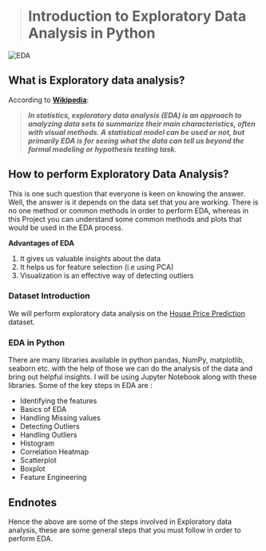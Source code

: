 ># Introduction to Exploratory Data Analysis in Python
![EDA](https://i.ytimg.com/vi/5NcbVYhQJvw/maxresdefault.jpg)
## What is Exploratory data analysis?
According to [**Wikipedia**](https://en.wikipedia.org/wiki/Exploratory_data_analysis):
> _**In statistics, exploratory data analysis (EDA) is an approach to analyzing data sets to summarize their main characteristics, often with visual methods. A statistical model can be used or not, but primarily EDA is for seeing what the data can tell us beyond the formal modeling or hypothesis testing task.**_

## **How to perform Exploratory Data Analysis?**
This is one such question that everyone is keen on knowing the answer. Well, the answer is it depends on the data set that you are working. There is no one method or common methods in order to perform EDA, whereas in this Project you can understand some common methods and plots that would be used in the EDA process.

 **Advantages of EDA**
1.  It gives us valuable insights about the data
2.  It helps us for feature selection (i.e using PCA)
3.  Visualization is an effective way of detecting outliers

### **Dataset Introduction**
We will perform exploratory data analysis on the [House Price Prediction](https://drive.google.com/drive/folders/1--PFBNBWnrZ9AUyAjK_J4DzZZzIrZ6R4?usp=sharing) dataset.

### **EDA in Python**
There are many libraries available in python  pandas, NumPy, matplotlib, seaborn etc. with the help of those we can do the analysis of the data and bring out helpful insights. I will be using Jupyter Notebook along with these libraries.
Some of the key steps in EDA are :  
 -  Identifying the features
 -  Basics of EDA
-   Handling Missing values
-   Detecting Outliers
-   Handling Outliers
-   Histogram
-   Correlation Heatmap
-   Scatterplot
-   Boxplot
-   Feature Engineering

## **Endnotes**
Hence the above are some of the steps involved in Exploratory data analysis, these are some general steps that you must follow in order to perform EDA.

   	




